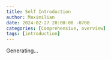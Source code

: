 ```yaml
---
title: Self Introduction
author: Maximilian
date: 2024-02-27 20:00:00 -0700
categories: [Comprehensive, overview]
tags: [introduction]
---
```


Generating...
